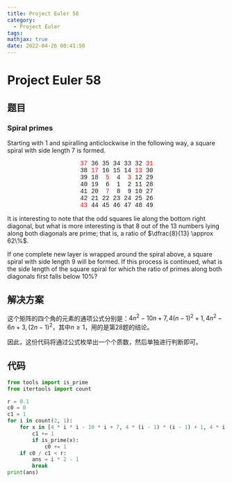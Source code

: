 ```yaml
---
title: Project Euler 58
category:
  - Project Euler
tags:
mathjax: true
date: 2022-04-26 00:41:50
---
```



<escape><!-- more --></escape>

# Project Euler 58

## 题目

### Spiral primes

Starting with 1 and spiralling anticlockwise in the following way, a square spiral with side length 7 is formed.
<center style="font-family:'Courier New', monospace;">
<font color=red>37</font> 36 35 34 33 32  <font color=red>31</font> <br /> 38 <font color=red>17</font> 16 15 14 <font color=red>13</font> 30 <br />
39 18 <font color=red>&nbsp;5</font> &nbsp;4 <font color=red>&nbsp;3</font> 12 29 <br />
40 19 &nbsp;6 &nbsp;1 &nbsp;2 11 28 <br />
41 20 <font color=red>&nbsp;7</font> &nbsp;8 &nbsp;9 10 27 <br />
42 21 22 23 24 25 26 <br />
<font color=red>43</font> 44 45 46 47 48 49
</center>

It is interesting to note that the odd squares lie along the bottom right diagonal, but what is more interesting is that $8$ out of the $13$ numbers lying along both diagonals are prime; that is, a ratio of $\dfrac{8}{13} \approx 62\%$.

If one complete new layer is wrapped around the spiral above, a square spiral with side length $9$ will be formed. If this process is continued, what is the side length of the square spiral for which the ratio of primes along both diagonals first falls below $10\%$?

## 解决方案

这个矩阵的四个角的元素的通项公式分别是：$4n^2-10n+7,4(n-1)^2+1,4n^2-6n+3,(2n-1)^2$，其中$n\ge 1$，用的是第28题的结论。

因此，这份代码将通过公式枚举出一个个质数，然后单独进行判断即可。

## 代码

```py
from tools import is_prime
from itertools import count

r = 0.1
c0 = 0
c1 = 1
for i in count(2, 1):
    for x in [4 * i * i - 10 * i + 7, 4 * (i - 1) * (i - 1) + 1, 4 * i * i - 6 * i + 3, (2 * i - 1) ** 2]:
        c1 += 1
        if is_prime(x):
            c0 += 1
    if c0 / c1 < r:
        ans = i * 2 - 1
        break
print(ans)

```
